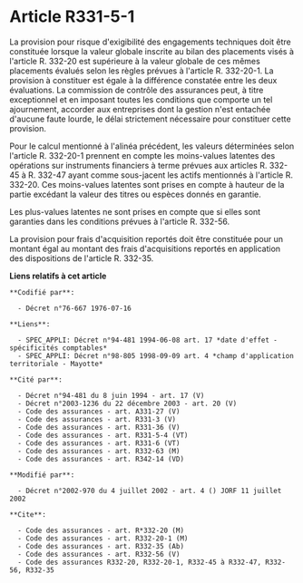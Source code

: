 # Article R331-5-1

La provision pour risque d'exigibilité des engagements techniques doit être constituée lorsque la valeur globale inscrite au
bilan des placements visés à l'article R. 332-20 est supérieure à la valeur globale de ces mêmes placements évalués selon les
règles prévues à l'article R. 332-20-1. La provision à constituer est égale à la différence constatée entre les deux
évaluations. La commission de contrôle des assurances peut, à titre exceptionnel et en imposant toutes les conditions que
comporte un tel ajournement, accorder aux entreprises dont la gestion n'est entachée d'aucune faute lourde, le délai
strictement nécessaire pour constituer cette provision.

Pour le calcul mentionné à l'alinéa précédent, les valeurs déterminées selon l'article R. 332-20-1 prennent en compte les
moins-values latentes des opérations sur instruments financiers à terme prévues aux articles R. 332-45 à R. 332-47 ayant
comme sous-jacent les actifs mentionnés à l'article R. 332-20. Ces moins-values latentes sont prises en compte à hauteur de
la partie excédant la valeur des titres ou espèces donnés en garantie.

Les plus-values latentes ne sont prises en compte que si elles sont garanties dans les conditions prévues à l'article R.
332-56.

La provision pour frais d'acquisition reportés doit être constituée pour un montant égal au montant des frais d'acquisitions
reportés en application des dispositions de l'article R. 332-35.

**Liens relatifs à cet article**

	**Codifié par**:

	  - Décret n°76-667 1976-07-16

	**Liens**:

	  - SPEC_APPLI: Décret n°94-481 1994-06-08 art. 17 *date d'effet - spécificités comptables*
	  - SPEC_APPLI: Décret n°98-805 1998-09-09 art. 4 *champ d'application territoriale - Mayotte*

	**Cité par**:

	  - Décret n°94-481 du 8 juin 1994 - art. 17 (V)
	  - Décret n°2003-1236 du 22 décembre 2003 - art. 20 (V)
	  - Code des assurances - art. A331-27 (V)
	  - Code des assurances - art. R331-3 (V)
	  - Code des assurances - art. R331-36 (V)
	  - Code des assurances - art. R331-5-4 (VT)
	  - Code des assurances - art. R331-6 (VT)
	  - Code des assurances - art. R332-63 (M)
	  - Code des assurances - art. R342-14 (VD)

	**Modifié par**:

	  - Décret n°2002-970 du 4 juillet 2002 - art. 4 () JORF 11 juillet 2002

	**Cite**:

	  - Code des assurances - art. R*332-20 (M)
	  - Code des assurances - art. R332-20-1 (M)
	  - Code des assurances - art. R332-35 (Ab)
	  - Code des assurances - art. R332-56 (V)
	  - Code des assurances R332-20, R332-20-1, R332-45 à R332-47, R332-56, R332-35
